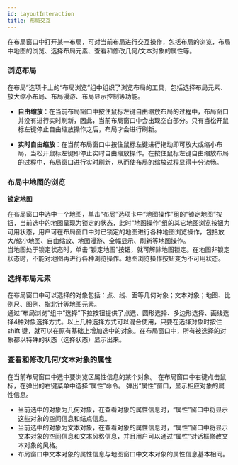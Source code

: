 ```yaml
---
id: LayoutInteraction
title: 布局交互
---
```

  
在布局窗口中打开某一布局，可对当前布局进行交互操作，包括布局的浏览，布局中地图的浏览、选择布局元素、查看和修改几何/文本对象的属性等。

### 浏览布局  
  
在布局”选项卡上的“布局浏览”组中组织了浏览布局的工具，包括选择布局元素、放大缩小布局、布局漫游、布局显示控制等功能。  
  
- **自由缩放**：在当前布局窗口中按住鼠标左键自由缩放布局的过程中，布局窗口并没有进行实时刷新，因此，当前布局窗口中会出现空白部分。只有当松开鼠标左键停止自由缩放操作之后，布局才会进行刷新。
  
- **实时自由缩放**：在当前布局窗口中按住鼠标左键进行拖动即可放大或缩小布局，当松开鼠标左键即停止实时自由缩放操作。在按住鼠标左键自由缩放布局的过程中，布局窗口进行实时刷新，从而使布局的缩放过程显得十分流畅。


### 布局中地图的浏览  
  
**锁定地图**  

在布局窗口中选中一个地图，单击“布局”选项卡中“地图操作”组的“锁定地图”按钮，当前选中的地图呈现为锁定的状态，此时“地图操作”组的其它地图浏览按钮为可用状态，用户可在布局窗口中对已锁定的地图进行各种地图浏览操作，包括放大/缩小地图、自由缩放、地图漫游、全幅显示、刷新等地图操作。  
当地图处于锁定状态时，单击“锁定地图”按钮，就可解除地图锁定。在地图非锁定状态时，不能对地图再进行各种浏览操作。地图浏览操作按钮变为不可用状态。 
  
### 选择布局元素  
  
在布局窗口中可以选择的对象包括：点、线、面等几何对象；文本对象；地图、比例尺、图例、指北针等地图元素。  
通过“布局浏览”组中“选择”下拉按钮提供了点选、圆形选择、多边形选择、画线选择4种对象选择方式。以上几种选择方式可以混合使用，只要在选择对象时按住 shift 键，就可以在原有基础上增加选中的对象。在布局窗口中，所有被选择的对象都以特殊的状态（选择状态）显示出来。

### 查看和修改几何/文本对象的属性  
  
在当前布局窗口中选中要浏览区属性信息的某个对象。 在布局窗口中右键点击鼠标，在弹出的右键菜单中选择“属性”命令。 弹出“属性”窗口，显示相应对象的属性信息。  
  
-  当前选中的对象为几何对象，在查看对象的属性信息时，“属性”窗口中将显示这些对象的空间信息和结点信息。  
-  当前选中的对象为文本对象，在查看对象的属性信息时，“属性”窗口中将显示文本对象的空间信息和文本风格信息，并且用户可以通过“属性”对话框修改文本对象的风格。  
-   布局窗口中文本对象的属性信息与地图窗口中文本对象的属性信息基本相同。



  
